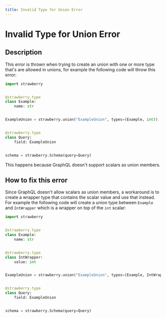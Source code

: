 ```yaml
---
title: Invalid Type for Union Error
---
```


# Invalid Type for Union Error

## Description

This error is thrown when trying to create an union with one or more type that's
are allowed in unions, for example the following code will throw this error:

```python
import strawberry


@strawberry.type
class Example:
    name: str


ExampleUnion = strawberry.union("ExampleUnion", types=(Example, int))


@strawberry.type
class Query:
    field: ExampleUnion


schema = strawberry.Schema(query=Query)
```

This happens because GraphQL doesn't support scalars as union members.

## How to fix this error

Since GraphQL doesn't allow scalars as union members, a workaround is to create
a wrapper type that contains the scalar value and use that instead. For example
the following code will create a union type between `Example` and `IntWrapper`
which is a wrapper on top of the `int` scalar:

```python
import strawberry


@strawberry.type
class Example:
    name: str


@strawberry.type
class IntWrapper:
    value: int


ExampleUnion = strawberry.union("ExampleUnion", types=(Example, IntWrapper))


@strawberry.type
class Query:
    field: ExampleUnion


schema = strawberry.Schema(query=Query)
```
